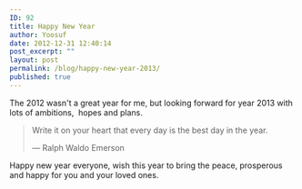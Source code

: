 ```yaml
---
ID: 92
title: Happy New Year
author: Yoosuf
date: 2012-12-31 12:40:14
post_excerpt: ""
layout: post
permalink: /blog/happy-new-year-2013/
published: true
---
```

The 2012 wasn't a great year for me, but looking forward for year 2013 with lots of ambitions,  hopes and plans.
<blockquote>Write it on your heart that every day is the best day in the year.

— Ralph Waldo Emerson</blockquote>
Happy new year everyone, wish this year to bring the peace, prosperous and happy for you and your loved ones.